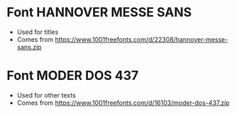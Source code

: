 # Font HANNOVER MESSE SANS
- Used for titles
- Comes from https://www.1001freefonts.com/d/22308/hannover-messe-sans.zip

# Font MODER DOS 437
- Used for other texts
- Comes from https://www.1001freefonts.com/d/16103/moder-dos-437.zip